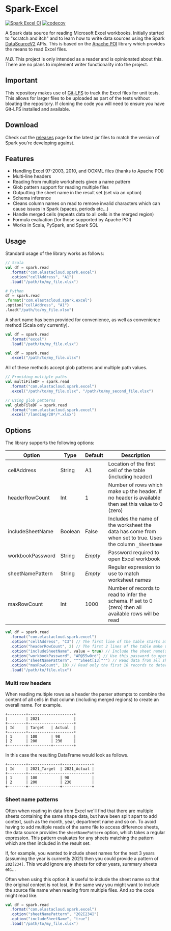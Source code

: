 # Spark-Excel

[![Spark Excel CI](https://github.com/elastacloud/spark-excel/actions/workflows/spark.yml/badge.svg)](https://github.com/elastacloud/spark-excel/actions/workflows/spark.yml)
[![codecov](https://codecov.io/gh/elastacloud/spark-excel/branch/main/graph/badge.svg?token=M6313GUBPV)](https://codecov.io/gh/elastacloud/spark-excel)

A Spark data source for reading Microsoft Excel workbooks. Initially started to "scratch and itch" and to learn how to
write data sources using the
Spark [DataSourceV2](https://spark.apache.org/docs/latest/api/java/org/apache/spark/sql/sources/v2/DataSourceV2.html)
APIs. This is based on the [Apache POI](https://poi.apache.org/) library which provides the means to read Excel files.

_N.B._ This project is only intended as a reader and is opinionated about this. There are no plans to implement writer
functionality into the project.

## Important

This repository makes use of [Git-LFS](https://git-lfs.github.com/) to track the Excel files for unit tests. This allows
for larger files to be uploaded as part of the tests without bloating the repository. If cloning the code you will need
to ensure you have Git-LFS installed and available.

## Download

Check out the [releases](https://github.com/elastacloud/spark-excel/releases) page for the latest jar files to match the
version of Spark you're developing against.

## Features

- Handling Excel 97-2003, 2010, and OOXML files (thanks to Apache POI)
- Multi-line headers
- Reading from multiple worksheets given a name pattern
- Glob pattern support for reading multiple files
- Outputting the sheet name in the result set (set via an option)
- Schema inference
- Cleans column names on read to remove invalid characters which can cause issues in Spark (spaces, periods etc...)
- Handle merged cells (repeats data to all cells in the merged region)
- Formula evaluation (for those supported by Apache POI)
- Works in Scala, PySpark, and Spark SQL

## Usage

Standard usage of the library works as follows:

```scala
// Scala
val df = spark.read
  .format("com.elastacloud.spark.excel")
  .option("cellAddress", "A1")
  .load("/path/to/my_file.xlsx")
```

```python
# Python
df = spark.read
.format("com.elastacloud.spark.excel")
.option("cellAddress", "A1")
.load("/path/to/my_file.xlsx")
```

A short name has been provided for convenience, as well as convenience method (Scala only currently).

```scala
val df = spark.read
  .format("excel")
  .load("/path/to/my_file.xlsx")
```

```scala
val df = spark.read
  .excel("/path/to/my_file.xlsx")
```

All of these methods accept glob patterns and multiple path values.

```scala
// Providing multiple paths
val multiFileDF = spark.read
  .format("com.elastacloud.spark.excel")
  .excel("/path/to/my_file.xlsx", "/path/to/my_second_file.xlsx")

// Using glob patterns
val globFileDF = spark.read
  .format("com.elastacloud.spark.excel")
  .excel("/landing/20*/*.xlsx")
```

## Options

The library supports the following options:

Option           | Type    | Default | Description
---------------- | ------- | ------- | -----------
cellAddress      | String  | A1      | Location of the first cell of the table (including header)
headerRowCount   | Int     | 1       | Number of rows which make up the header. If no header is available then set this value to 0 (zero)
includeSheetName | Boolean | False   | Includes the name of the worksheet the data has come from when set to true. Uses the column `_SheetName`
workbookPassword | String  | _Empty_ | Password required to open Excel workbook
sheetNamePattern | String  | _Empty_ | Regular expression to use to match worksheet names
maxRowCount      | Int     | 1000    | Number of records to read to infer the schema. If set to 0 (zero) then all available rows will be read

```scala
val df = spark.read
  .format("com.elastacloud.spark.excel")
  .option("cellAddress", "C3") // The first line of the table starts at cell C3
  .option("headerRowCount", 2) // The first 2 lines of the table make up the header row
  .option("includeSheetName", value = true) // Include the sheet name(s) the data has come from
  .option("workbookPassword", "AP@55w0rd") // Use this password to open the workbook with
  .option("sheetNamePattern", """Sheet[13]""") // Read data from all sheets matching this pattern (e.g. Sheet1 and Sheet3)
  .option("maxRowCount", 10) // Read only the first 10 records to determine the schema of the data
  .load("/path/to/file.xlsx")
```

### Multi row headers

When reading multiple rows as a header the parser attempts to combine the content of all cells in that column (including
merged regions) to create an overall name. For example.

```text
+--------+--------------------+
|        | 2021               |
+--------+--------------------+
| Id     | Target   | Actual  |
+--------+--------------------+
| 1      | 100      | 98      |
| 2      | 200      | 230     |
+--------+----------+---------+
```

In this case the resulting DataFrame would look as follows.

```text
+--------+--------------+-------------+
| Id     | 2021_Target  | 2021_Actual |
+--------+----------------------------+
| 1      | 100          | 98          |
| 2      | 200          | 230         |
+--------+--------------+-------------+
```

### Sheet name patterns

Often when reading in data from Excel we'll find that there are multiple sheets containing the same shape data, but have
been split apart to add context, such as the month, year, department name and so on. To avoid having to add multiple
reads of the same file to access difference sheets, the data source provides the `sheetNamePattern` option, which takes
a regular expression. This pattern evaluates for any sheets matching the pattern which are then included in the result
set.

If, for example, you wanted to include sheet names for the next 3 years (assuming the year is currently 2021) then you
could provide a pattern of `202[234]`. This would ignore any sheets for other years, summary sheets etc...

Often when using this option it is useful to include the sheet name so that the original context is not lost, in the
same way you might want to include the source file name when reading from multiple files. And so the code might read
like.

```scala
val df = spark.read
  .format("com.elastacloud.spark.excel")
  .option("sheetNamePattern", "202[234]")
  .option("includeSheetName", "true")
  .load("/path/to/my_file.xlsx")
```
